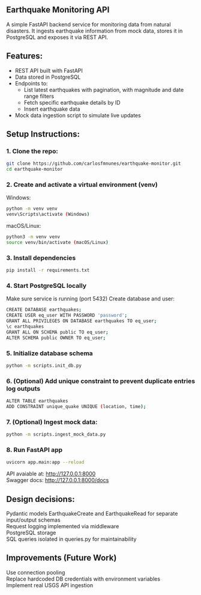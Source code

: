 ## Earthquake Monitoring API

A simple FastAPI backend service for monitoring data from natural disasters. It ingests earthquake information from mock data, stores it in PostgreSQL and exposes it via REST API.

## Features:
- REST API built with FastAPI
- Data stored in PostgreSQL
- Endpoints to:
  - List latest earthquakes with pagination, with magnitude and date range filters
  - Fetch specific earthquake details by ID
  - Insert earthquake data
- Mock data ingestion script to simulate live updates

## Setup Instructions:
### 1. Clone the repo:
```bash
git clone https://github.com/carlosfmnunes/earthquake-monitor.git
cd earthquake-monitor
```

### 2. Create and activate a virtual environment (venv)
Windows:  
```bash
python -m venv venv  
venv\Scripts\activate (Windows)
```
macOS/Linux:

```bash
python3 -m venv venv  
source venv/bin/activate (macOS/Linux)
```

### 3. Install dependencies
```bash
pip install -r requirements.txt
```


### 4. Start PostgreSQL locally
Make sure service is running (port 5432)
Create database and user:  
```bash
CREATE DATABASE earthquakes;  
CREATE USER eq_user WITH PASSWORD 'password';  
GRANT ALL PRIVILEGES ON DATABASE earthquakes TO eq_user;
\c earthquakes  
GRANT ALL ON SCHEMA public TO eq_user;  
ALTER SCHEMA public OWNER TO eq_user;
```



### 5. Initialize database schema
```bash
python -m scripts.init_db.py
```


### 6. (Optional) Add unique constraint to prevent duplicate entries log outputs
```bash
ALTER TABLE earthquakes  
ADD CONSTRAINT unique_quake UNIQUE (location, time);
```


### 7. (Optional) Ingest mock data:
```bash
python -m scripts.ingest_mock_data.py
```


### 8. Run FastAPI app
```bash
uvicorn app.main:app --reload
```


API avaiable at: http://127.0.0.1:8000  
Swagger docs: http://127.0.0.1:8000/docs

## Design decisions:
Pydantic models EarthquakeCreate and EarthquakeRead for separate input/output schemas  
Request logging implemented via middleware  
PostgreSQL storage  
SQL queries isolated in queries.py for maintainability  

## Improvements (Future Work)
Use connection pooling  
Replace hardcoded DB credentials with environment variables  
Implement real USGS API ingestion  
